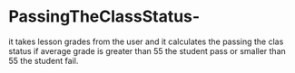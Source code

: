 # PassingTheClassStatus-
it takes lesson grades from the user and it calculates the passing the clas status
if average grade is greater than 55 the student  pass or smaller than 55 the student fail.
